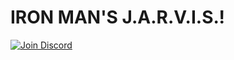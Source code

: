 # IRON MAN'S J.A.R.V.I.S.!
[![Join Discord](https://discordapp.com/api/guilds/745448868040409148/widget.png?style=shield)](https://discord.gg/6GPjN8C)